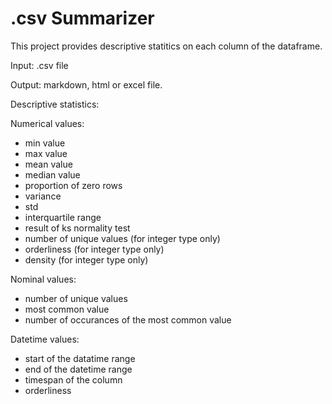 # .csv Summarizer
This project provides descriptive statitics on each column of the dataframe.

Input: .csv file

Output: markdown, html or excel file.

Descriptive statistics:

Numerical values:
- min value
- max value
- mean value
- median value
- proportion of zero rows
- variance
- std
- interquartile range
- result of ks normality test
- number of unique values (for integer type only)
- orderliness (for integer type only)
- density (for integer type only)

Nominal values:
- number of unique values
- most common value
- number of occurances of the most common value

Datetime values:
- start of the datatime range
- end of the datetime range
- timespan of the column
- orderliness

